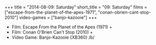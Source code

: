 +++
title = "2014-08-09: Saturday"
short_title = "09: Saturday"
films = ["escape-from-the-planet-of-the-apes-1971", "conan-obrien-cant-stop-2010"]
video-games = ["banjo-kazooie"]
+++


* Film: Escape From the Planet of the Apes (1971) +
* Film: Conan O’Brien Can't Stop (2010) +
* Video Game: Banjo-Kazooie {XB360} /b/